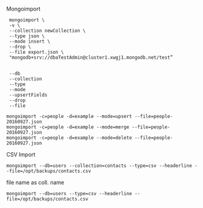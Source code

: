 Mongoimport

     mongoimport \
     -v \
     --collection newCollection \
     --type json \
     --mode insert \
     --drop \
     --file export.json \
     "mongodb+srv://dbaTestAdmin@cluster1.xwgj1.mongodb.net/test”


     --db
     --collection
     --type
     --mode
     --upsertFields
     --drop
     --file

    mongoimport -c=people -d=example --mode=upsert --file=people-20160927.json
    mongoimport -c=people -d=example --mode=merge --file=people-20160927.json
    mongoimport -c=people -d=example --mode=delete --file=people-20160927.json

CSV Import

    mongoimport --db=users --collection=contacts --type=csv --headerline --file=/opt/backups/contacts.csv

file name as coll. name

    mongoimport --db=users --type=csv --headerline --file=/opt/backups/contacts.csv
